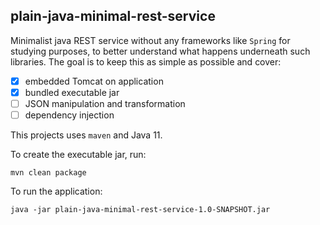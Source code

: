 plain-java-minimal-rest-service
---

Minimalist java REST service without any frameworks like `Spring` for studying purposes, to better
understand what happens underneath such libraries. The goal is to keep this as simple as possible
and cover:

- [x] embedded Tomcat on application
- [x] bundled executable jar
- [ ] JSON manipulation and transformation 
- [ ] dependency injection

This projects uses `maven` and Java 11.

To create the executable jar, run:

```shell script
mvn clean package
```

To run the application:

```shell script
java -jar plain-java-minimal-rest-service-1.0-SNAPSHOT.jar
```